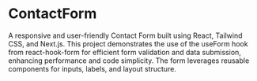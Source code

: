 # ContactForm
A responsive and user-friendly Contact Form built using React, Tailwind CSS, and Next.js. This project demonstrates the use of the useForm hook from react-hook-form for efficient form validation and data submission, enhancing performance and code simplicity. The form leverages reusable components for inputs, labels, and layout structure.
